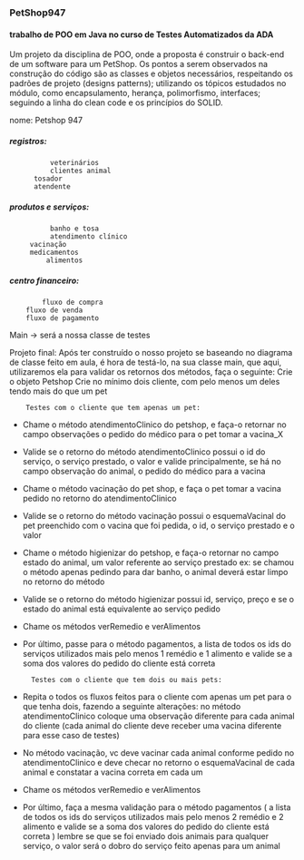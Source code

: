 ### PetShop947
#### trabalho de POO em Java no curso de Testes Automatizados da ADA

Um projeto da disciplina de POO, onde a proposta é construir o back-end de um software para um PetShop.
Os pontos a serem observados na construção do código são as classes e objetos necessários, respeitando os padrões de projeto (designs patterns);
utilizando os tópicos estudados no módulo, como encapsulamento, herança, polimorfismo, interfaces; 
seguindo a linha do clean code e os princípios do SOLID.

nome: Petshop 947

##### registros: 	
              veterinários
	    	  clientes animal
		  tosador
		  atendente
		
##### produtos e serviços:
              banho e tosa
	          atendimento clínico
		 vacinação
		 medicamentos
	         alimentos
		 

##### centro financeiro:
            fluxo de compra
		fluxo de venda
		fluxo de pagamento


Main -> será a nossa classe de testes

Projeto final:
	Após ter construído o nosso projeto se baseando no diagrama de classe feito em aula, é hora de testá-lo, na sua classe main, que aqui, utilizaremos ela para validar os retornos dos métodos, faça o seguinte:
		Crie o objeto Petshop
		Crie no mínimo dois cliente, com pelo menos um deles tendo mais do que um pet
		
		Testes com o cliente que tem apenas um pet:
- Chame o método atendimentoClinico do petshop, e faça-o retornar no campo observações o pedido do médico para o pet tomar a vacina_X
- Valide se o retorno do método atendimentoClinico possui o id do serviço, o serviço prestado, o valor e valide principalmente, se há no campo observação do animal, o pedido do médico para a vacina
- Chame o método vacinação do pet shop, e faça o pet tomar a vacina pedido no retorno do atendimentoClinico
- Valide se o retorno do método vacinação possui o esquemaVacinal do pet preenchido com o vacina que foi pedida, o id, o serviço prestado e o valor 
- Chame o método higienizar do petshop, e faça-o retornar no campo estado do animal, um valor referente ao serviço prestado ex: se chamou o método apenas pedindo para dar banho, o animal deverá estar limpo no retorno do método
- Valide se o retorno do método higienizar possui id, serviço, preço e se o estado do animal está equivalente ao serviço pedido
- Chame os métodos verRemedio e verAlimentos
- Por último, passe para o método pagamentos, a lista de todos os ids do serviços utilizados mais pelo menos 1 remédio e 1 alimento e valide se a soma dos valores do pedido do cliente está correta

		Testes com o cliente que tem dois ou mais pets:
- Repita o todos os fluxos feitos para o cliente com apenas um pet para o que tenha dois, fazendo a seguinte alterações:
no método atendimentoClinico coloque uma observação diferente para cada animal do cliente (cada animal do cliente deve receber uma vacina diferente para esse caso de testes)
- No método vacinação, vc deve vacinar cada animal conforme pedido no atendimentoClinico e deve checar no retorno o esquemaVacinal de cada animal e constatar a vacina correta em cada um
- Chame os métodos verRemedio e verAlimentos
- Por último, faça  a mesma validação para o método pagamentos ( a lista de todos os ids do serviços utilizados mais pelo menos 2 remédio e 2 alimento e valide se a soma dos valores do pedido do cliente está correta ) lembre se que se foi enviado dois animais para qualquer serviço, o valor será o dobro do serviço feito apenas para um animal
